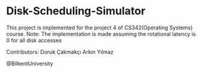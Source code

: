 # Disk-Scheduling-Simulator

This project is implemented for the project 4 of CS342(Operating Systems) course.
Note: The implementation is made assuming the rotational latency is 0 for all disk accesses


Contributors:
  Doruk Çakmakçı
  Arkın Yılmaz
  
  @BilkentUniversity
